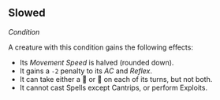 ## Slowed
*Condition*  

A creature with this condition gains the following effects:
* Its *Movement Speed* is halved (rounded down).
* It gains a `-2` penalty to its *AC* and *Reflex*.
* It can take either a 🔷 or 🔷 on each of its turns, but not both.
* It cannot cast Spells except Cantrips, or perform Exploits.
